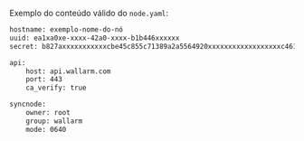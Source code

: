 Exemplo do conteúdo válido do `node.yaml`:

```bash
hostname: exemplo-nome-do-nó
uuid: ea1xa0xe-xxxx-42a0-xxxx-b1b446xxxxxx
secret: b827axxxxxxxxxxxcbe45c855c71389a2a5564920xxxxxxxxxxxxxxxxxxc4613260

api:
    host: api.wallarm.com
    port: 443
    ca_verify: true

syncnode:
    owner: root
    group: wallarm
    mode: 0640
```